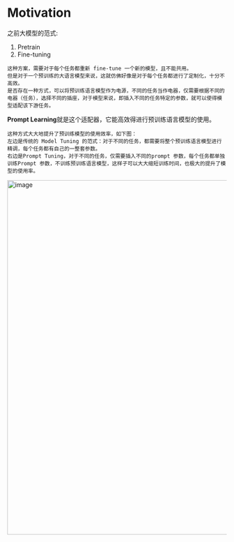 # Motivation
之前大模型的范式:  
1. Pretrain  
2. Fine-tuning  
```
这种方案，需要对于每个任务都重新 fine-tune 一个新的模型，且不能共用。
但是对于一个预训练的大语言模型来说，这就仿佛好像是对于每个任务都进行了定制化，十分不高效。
是否存在一种方式，可以将预训练语言模型作为电源，不同的任务当作电器，仅需要根据不同的电器（任务），选择不同的插座，对于模型来说，即插入不同的任务特定的参数，就可以使得模型适配该下游任务。
```
**Prompt Learning**就是这个适配器，它能高效得进行预训练语言模型的使用。
```
这种方式大大地提升了预训练模型的使用效率，如下图：
左边是传统的 Model Tuning 的范式：对于不同的任务，都需要将整个预训练语言模型进行精调，每个任务都有自己的一整套参数。
右边是Prompt Tuning，对于不同的任务，仅需要插入不同的prompt 参数，每个任务都单独训练Prompt 参数，不训练预训练语言模型，这样子可以大大缩短训练时间，也极大的提升了模型的使用率。
```
<img width="813" alt="image" src="https://github.com/Hlufies/Algorithm_Learning/assets/130231524/6cdf5a50-a9d5-4222-9cfe-fdd813cbf77d">
